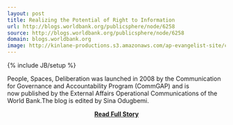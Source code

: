 ```yaml
---
layout: post
title: Realizing the Potential of Right to Information
url: http://blogs.worldbank.org/publicsphere/node/6258
source: http://blogs.worldbank.org/publicsphere/node/6258
domain: blogs.worldbank.org
image: http://kinlane-productions.s3.amazonaws.com/ap-evangelist-site/curated/screenshots/9352_api500_com.png
---
```

{% include JB/setup %}<p>People, Spaces, Deliberation was launched in 2008 by the Communication for Governance and Accountability Program (CommGAP) and is now published by the External Affairs Operational Communications of the World Bank.The blog is edited by Sina Odugbemi.</p>
<center><p><a href="http://blogs.worldbank.org/publicsphere/node/6258" style='padding:25px; font-sze:18px; font-weight: bold;'>Read Full Story</a></p></center>
